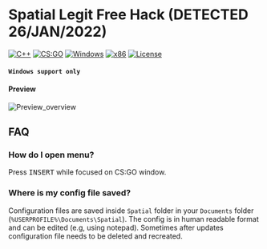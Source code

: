 # Spatial Legit Free Hack (DETECTED 26/JAN/2022)
[![C++](https://img.shields.io/badge/language-C%2B%2B-%23f34b7d.svg?style=plastic)](https://en.wikipedia.org/wiki/C%2B%2B) 
[![CS:GO](https://img.shields.io/badge/game-CS%3AGO-yellow.svg?style=plastic)](https://store.steampowered.com/app/730/CounterStrike_Global_Offensive/) 
[![Windows](https://img.shields.io/badge/platform-Windows-0078d7.svg?style=plastic)](https://en.wikipedia.org/wiki/Microsoft_Windows) 
[![x86](https://img.shields.io/badge/arch-x86-red.svg?style=plastic)](https://en.wikipedia.org/wiki/X86) 
[![License](https://img.shields.io/github/license/danielkrupinski/Osiris.svg?style=plastic)](LICENSE)

#### `Windows support only`


#### Preview

![Preview_overview](https://i.imgur.com/OVt6u7q.gif)

## FAQ

### How do I open menu?
Press <kbd>INSERT</kbd> while focused on CS:GO window.

### Where is my config file saved?
Configuration files are saved inside `Spatial` folder in your `Documents` folder (`%USERPROFILE%\Documents\Spatial`). The config is in human readable format and can be edited (e.g, using notepad). Sometimes after updates configuration file needs to be deleted and recreated.
